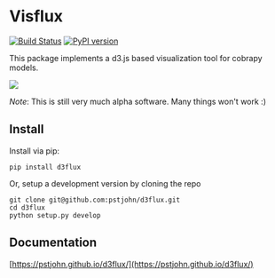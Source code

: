 # Visflux

[![Build Status](https://travis-ci.org/pstjohn/d3flux.svg?branch=master)](https://travis-ci.org/pstjohn/d3flux)
[![PyPI version](https://badge.fury.io/py/d3flux.svg)](https://badge.fury.io/py/d3flux)

This package implements a d3.js based visualization tool for cobrapy models.

![](https://cloud.githubusercontent.com/assets/2576846/23142805/09426396-f77b-11e6-9c63-028a6c16a367.png)

*Note*: This is still very much alpha software. Many things won't work :)


## Install
Install via pip:
```
pip install d3flux
```

Or, setup a development version by cloning the repo

```
git clone git@github.com:pstjohn/d3flux.git
cd d3flux
python setup.py develop
```

## Documentation
[https://pstjohn.github.io/d3flux/](https://pstjohn.github.io/d3flux/)
